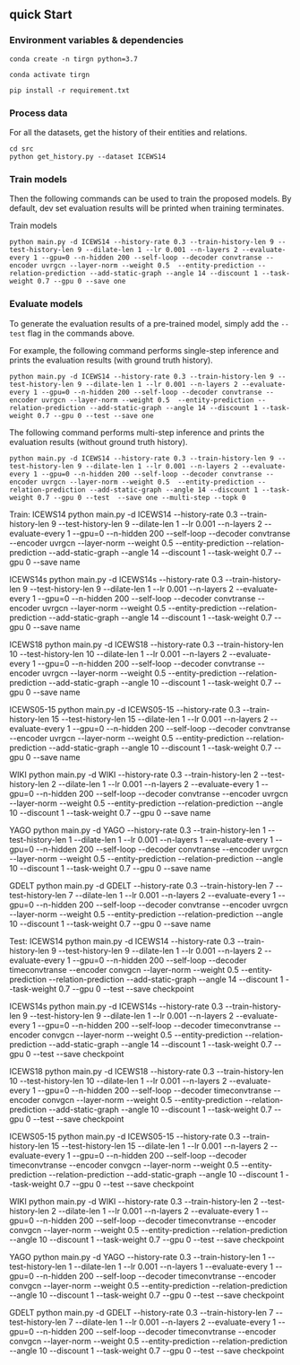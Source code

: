 ## quick Start


### Environment variables & dependencies
```
conda create -n tirgn python=3.7

conda activate tirgn

pip install -r requirement.txt
```


### Process data
For all the datasets, get the history of their entities and relations.
```
cd src
python get_history.py --dataset ICEWS14
```


### Train models
Then the following commands can be used to train the proposed models. By default, dev set evaluation results will be printed when training terminates.

Train models
```
python main.py -d ICEWS14 --history-rate 0.3 --train-history-len 9 --test-history-len 9 --dilate-len 1 --lr 0.001 --n-layers 2 --evaluate-every 1 --gpu=0 --n-hidden 200 --self-loop --decoder convtranse --encoder uvrgcn --layer-norm --weight 0.5  --entity-prediction --relation-prediction --add-static-graph --angle 14 --discount 1 --task-weight 0.7 --gpu 0 --save one
```


### Evaluate models
To generate the evaluation results of a pre-trained model, simply add the `--test` flag in the commands above. 

For example, the following command performs single-step inference and prints the evaluation results (with ground truth history).
```
python main.py -d ICEWS14 --history-rate 0.3 --train-history-len 9 --test-history-len 9 --dilate-len 1 --lr 0.001 --n-layers 2 --evaluate-every 1 --gpu=0 --n-hidden 200 --self-loop --decoder convtranse --encoder uvrgcn --layer-norm --weight 0.5  --entity-prediction --relation-prediction --add-static-graph --angle 14 --discount 1 --task-weight 0.7 --gpu 0 --test --save one
```

The following command performs multi-step inference and prints the evaluation results (without ground truth history).
```
python main.py -d ICEWS14 --history-rate 0.3 --train-history-len 9 --test-history-len 9 --dilate-len 1 --lr 0.001 --n-layers 2 --evaluate-every 1 --gpu=0 --n-hidden 200 --self-loop --decoder convtranse --encoder uvrgcn --layer-norm --weight 0.5  --entity-prediction --relation-prediction --add-static-graph --angle 14 --discount 1 --task-weight 0.7 --gpu 0 --test  --save one --multi-step --topk 0
```

Train:
ICEWS14
python main.py -d ICEWS14 --history-rate 0.3 --train-history-len 9 --test-history-len 9 --dilate-len 1 --lr 0.001 --n-layers 2 --evaluate-every 1 --gpu=0 --n-hidden 200 --self-loop --decoder convtranse --encoder uvrgcn --layer-norm --weight 0.5  --entity-prediction --relation-prediction --add-static-graph --angle 14 --discount 1 --task-weight 0.7 --gpu 0 --save name

ICEWS14s
python main.py -d ICEWS14s --history-rate 0.3 --train-history-len 9 --test-history-len 9 --dilate-len 1 --lr 0.001 --n-layers 2 --evaluate-every 1 --gpu=0 --n-hidden 200 --self-loop --decoder convtranse --encoder uvrgcn --layer-norm --weight 0.5  --entity-prediction --relation-prediction --add-static-graph --angle 14 --discount 1 --task-weight 0.7 --gpu 0 --save name

ICEWS18
python main.py -d ICEWS18 --history-rate 0.3 --train-history-len 10 --test-history-len 10 --dilate-len 1 --lr 0.001 --n-layers 2 --evaluate-every 1 --gpu=0 --n-hidden 200 --self-loop --decoder convtranse --encoder uvrgcn --layer-norm --weight 0.5  --entity-prediction --relation-prediction --add-static-graph --angle 10 --discount 1 --task-weight 0.7 --gpu 0 --save name

ICEWS05-15
python main.py -d ICEWS05-15 --history-rate 0.3 --train-history-len 15 --test-history-len 15 --dilate-len 1 --lr 0.001 --n-layers 2 --evaluate-every 1 --gpu=0 --n-hidden 200 --self-loop --decoder convtranse --encoder uvrgcn --layer-norm --weight 0.5  --entity-prediction --relation-prediction --add-static-graph --angle 10 --discount 1 --task-weight 0.7 --gpu 0 --save name

WIKI
python main.py -d WIKI --history-rate 0.3 --train-history-len 2 --test-history-len 2 --dilate-len 1 --lr 0.001 --n-layers 2 --evaluate-every 1 --gpu=0 --n-hidden 200 --self-loop --decoder convtranse --encoder uvrgcn --layer-norm --weight 0.5  --entity-prediction --relation-prediction --angle 10 --discount 1 --task-weight 0.7 --gpu 0 --save name

YAGO
python main.py -d YAGO --history-rate 0.3 --train-history-len 1 --test-history-len 1 --dilate-len 1 --lr 0.001 --n-layers 1 --evaluate-every 1 --gpu=0 --n-hidden 200 --self-loop --decoder convtranse --encoder uvrgcn --layer-norm --weight 0.5  --entity-prediction --relation-prediction --angle 10 --discount 1 --task-weight 0.7 --gpu 0 --save name

GDELT
python main.py -d GDELT --history-rate 0.3 --train-history-len 7 --test-history-len 7 --dilate-len 1 --lr 0.001 --n-layers 2 --evaluate-every 1 --gpu=0 --n-hidden 200 --self-loop --decoder convtranse --encoder uvrgcn --layer-norm --weight 0.5  --entity-prediction --relation-prediction --angle 10 --discount 1 --task-weight 0.7 --gpu 0 --save name




Test:
ICEWS14
python main.py -d ICEWS14 --history-rate 0.3 --train-history-len 9 --test-history-len 9 --dilate-len 1 --lr 0.001 --n-layers 2 --evaluate-every 1 --gpu=0 --n-hidden 200 --self-loop --decoder timeconvtranse --encoder convgcn --layer-norm --weight 0.5  --entity-prediction --relation-prediction --add-static-graph --angle 14 --discount 1 --task-weight 0.7 --gpu 0 --test --save checkpoint

ICEWS14s
python main.py -d ICEWS14s --history-rate 0.3 --train-history-len 9 --test-history-len 9 --dilate-len 1 --lr 0.001 --n-layers 2 --evaluate-every 1 --gpu=0 --n-hidden 200 --self-loop --decoder timeconvtranse --encoder convgcn --layer-norm --weight 0.5  --entity-prediction --relation-prediction --add-static-graph --angle 14 --discount 1 --task-weight 0.7 --gpu 0 --test --save checkpoint

ICEWS18
python main.py -d ICEWS18 --history-rate 0.3 --train-history-len 10 --test-history-len 10 --dilate-len 1 --lr 0.001 --n-layers 2 --evaluate-every 1 --gpu=0 --n-hidden 200 --self-loop --decoder timeconvtranse --encoder convgcn --layer-norm --weight 0.5  --entity-prediction --relation-prediction --add-static-graph --angle 10 --discount 1 --task-weight 0.7 --gpu 0 --test --save checkpoint

ICEWS05-15
python main.py -d ICEWS05-15 --history-rate 0.3 --train-history-len 15 --test-history-len 15 --dilate-len 1 --lr 0.001 --n-layers 2 --evaluate-every 1 --gpu=0 --n-hidden 200 --self-loop --decoder timeconvtranse --encoder convgcn --layer-norm --weight 0.5  --entity-prediction --relation-prediction --add-static-graph --angle 10 --discount 1 --task-weight 0.7 --gpu 0 --test --save checkpoint

WIKI
python main.py -d WIKI --history-rate 0.3 --train-history-len 2 --test-history-len 2 --dilate-len 1 --lr 0.001 --n-layers 2 --evaluate-every 1 --gpu=0 --n-hidden 200 --self-loop --decoder timeconvtranse --encoder convgcn --layer-norm --weight 0.5  --entity-prediction --relation-prediction --angle 10 --discount 1 --task-weight 0.7 --gpu 0 --test --save checkpoint

YAGO
python main.py -d YAGO --history-rate 0.3 --train-history-len 1 --test-history-len 1 --dilate-len 1 --lr 0.001 --n-layers 1 --evaluate-every 1 --gpu=0 --n-hidden 200 --self-loop --decoder timeconvtranse --encoder convgcn --layer-norm --weight 0.5  --entity-prediction --relation-prediction --angle 10 --discount 1 --task-weight 0.7 --gpu 0 --test --save checkpoint

GDELT
python main.py -d GDELT --history-rate 0.3 --train-history-len 7 --test-history-len 7 --dilate-len 1 --lr 0.001 --n-layers 2 --evaluate-every 1 --gpu=0 --n-hidden 200 --self-loop --decoder timeconvtranse --encoder convgcn --layer-norm --weight 0.5  --entity-prediction --relation-prediction --angle 10 --discount 1 --task-weight 0.7 --gpu 0 --test --save checkpoint
